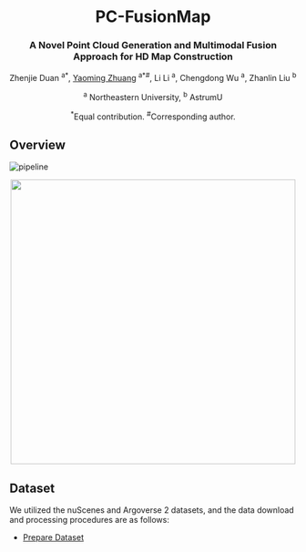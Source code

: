 <div align="center">
<h1>PC-FusionMap</h1>
<h3>A Novel Point Cloud Generation
and Multimodal Fusion Approach for HD Map
Construction</h3>




Zhenjie Duan <sup>a*</sup>, 
[Yaoming Zhuang](http://faculty.neu.edu.cn/zhuangyaoming/) <sup>a*#</sup>, 
Li Li <sup>a</sup>,
Chengdong Wu <sup>a</sup>,
Zhanlin Liu <sup>b</sup>

<sup>a</sup> Northeastern University, 
<sup>b</sup> AstrumU

<sup>*</sup>Equal contribution. <sup>#</sup>Corresponding author.


<div align="left">
  
## Overview
![pipeline](assets/overview_pipeline.jpg)
<div  align="center"> 
<img src="assets/assets/overview_pipeline.jpg" width = "500">
</div>


## Dataset
We utilized the nuScenes and Argoverse 2 datasets, and the data download and processing procedures are as follows:
- [Prepare Dataset](docs/prepare_dataset.md)








